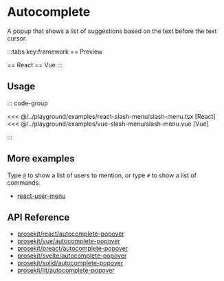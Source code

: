 # Autocomplete

A popup that shows a list of suggestions based on the text before the text cursor.

<script setup>
import { ExamplePlaygroundLazy } from '../../components/example-playground-lazy'
import App from '../../components/vue-slash-menu/editor.vue'
</script>

:::tabs key:framework
== Preview

<ClientOnly><App/></ClientOnly>
== React
<ExamplePlaygroundLazy example="react-slash-menu" />
== Vue
<ExamplePlaygroundLazy example="vue-slash-menu" />
:::

## Usage

::: code-group

<<< @/../playground/examples/react-slash-menu/slash-menu.tsx [React]
<<< @/../playground/examples/vue-slash-menu/slash-menu.vue [Vue]

:::

## More examples

Type `@` to show a list of users to mention, or type `#` to show a list of commands.

- [react-user-menu](/examples/react-user-menu)

## API Reference

- [prosekit/react/autocomplete-popover](/references/react/autocomplete-popover)
- [prosekit/vue/autocomplete-popover](/references/vue/autocomplete-popover)
- [prosekit/preact/autocomplete-popover](/references/preact/autocomplete-popover)
- [prosekit/svelte/autocomplete-popover](/references/svelte/autocomplete-popover)
- [prosekit/solid/autocomplete-popover](/references/solid/autocomplete-popover)
- [prosekit/lit/autocomplete-popover](/references/lit/autocomplete-popover)

